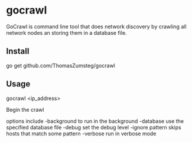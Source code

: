 gocrawl
======

GoCrawl is command line tool that does network discovery by crawling all network nodes an storing them in a database file.

Install
-------

go get github.com/ThomasZumsteg/gocrawl


Usage
-----

gocrawl <ip_address> 

Begin the crawl

options include
-background to run in the background
-database <file> use the specified database file
-debug <level> set the debug level
-ignore pattern skips hosts that match some pattern
-verbose run in verbose mode

